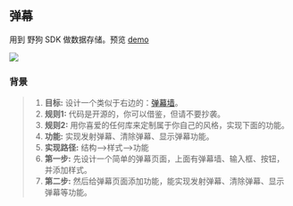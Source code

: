 ## 弹幕

用到 野狗 SDK 做数据存储。预览 [demo](http://riversword.github.io/danmuapp/)

![](https://github.com/riversworddanmuapp/blob/master/danmu.gif)





### 背景

> 1. **目标:** 设计一个类似于右边的：[弹幕墙](http://codepen.io/huluoyang/full/GZbBwL/)。
> 2. **规则1:** 代码是开源的，你可以借鉴，但请不要抄袭。
> 3. **规则2:** 用你喜爱的任何库来定制属于你自己的风格，实现下面的功能。
> 4. **功能:** 实现发射弹幕、清除弹幕、显示弹幕功能。
> 5. **实现路径:** 结构-->样式-->功能
> 6. **第一步:** 先设计一个简单的弹幕页面，上面有弹幕墙、输入框、按钮，并添加样式。
> 7. **第二步:** 然后给弹幕页面添加功能，能实现发射弹幕、清除弹幕、显示弹幕等功能。